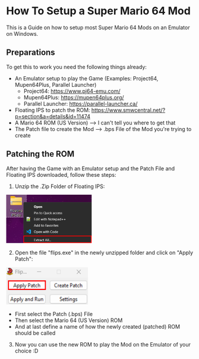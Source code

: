 # How To Setup a Super Mario 64 Mod # 
This is a Guide on how to setup most Super Mario 64 Mods on an Emulator on Windows.

## Preparations ##
To get this to work you need the following things already:
* An Emulator setup to play the Game (Examples: Project64, Mupen64Plus, Parallel Launcher)
  * Project64: https://www.pj64-emu.com/
  * Mupen64Plus: https://mupen64plus.org/
  * Parallel Launcher: https://parallel-launcher.ca/
* Floating IPS to patch the ROM: https://www.smwcentral.net/?p=section&a=details&id=11474
* A Mario 64 ROM (US Version) --> I can't tell you where to get that
* The Patch file to create the Mod --> .bps File of the Mod you're trying to create

## Patching the ROM ##

After having the Game with an Emulator setup and the Patch File and Floating IPS downloaded, follow these steps:
1. Unzip the .Zip Folder of Floating IPS: <br>
<img src="Images/Unzipping_Folder.png" width="230" height="130">

2. Open the file "flips.exe" in the newly unzipped folder and click on "Apply Patch": <br>
<img src="Images/Apply_Patch.png" width="220" height="100">

* First select the Patch (.bps) File
* Then select the Mario 64 (US Version) ROM
* And at last define a name of how the newly created (patched) ROM should be called

3. Now you can use the new ROM to play the Mod on the Emulator of your choice :D